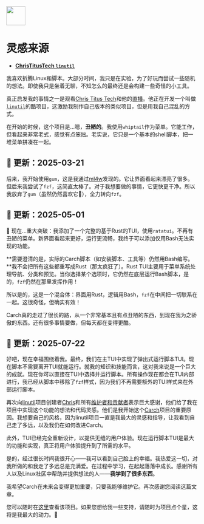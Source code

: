 <img src="https://cdn-icons-png.flaticon.com/128/7119/7119415.png" width="50" />

<br>

# 灵感来源

- **[ChrisTitusTech `linutil`](https://github.com/ChrisTitusTech/linutil/)**  

我喜欢折腾Linux和脚本。大部分时间，我只是在实验，为了好玩而尝试一些随机的想法。即使我只是坐着无聊，不知怎么的最终还是会构建一些奇怪的小工具。

真正启发我的事情之一是观看[Chris Titus Tech](https://www.youtube.com/@ChrisTitusTech)和他的[直播](https://www.youtube.com/@TitusTechTalk)。他正在开发一个叫做[`linutil`](https://github.com/ChrisTitusTech/linutil/)的酷项目，这激励我制作自己版本的类似项目，但是用我自己混乱的方式。

在开始的时候，这个项目是...嗯，**丑陋的**。我使用`whiptail`作为菜单。它能工作，但看起来非常老式，感觉有点笨拙。老实说，它只是一个基本的shell脚本，把一堆菜单拼凑在一起。

## 📅 **更新：2025-03-21**  

后来，我开始使用`gum`，这是我通过[ml4w](https://github.com/mylinuxforwork)发现的。它让界面看起来漂亮了很多。但后来我尝试了`fzf`，这简直太棒了。对于我想要做的事情，它更快更干净。所以我放弃了`gum`（虽然仍然喜欢它💖），全力转向`fzf`。

## 📅 **更新：2025-05-01**  

🦀 现在...重大突破：我添加了一个完整的基于Rust的TUI，使用`ratatui`。不再有丑陋的菜单。新界面看起来更好，运行更流畅，我终于可以添加仅用Bash无法实现的功能。

**需要澄清的是，实际的Carch脚本（如安装脚本、工具等）仍然用Bash编写。**我不会把所有这些都重写成Rust（那太疯狂了）。Rust TUI主要用于菜单系统处理导航、分类和预览。当你选择某个选项时，它仍然在底层运行Bash脚本，是的，`fzf`仍然在那里发挥作用！

所以是的，这是一个混合体：界面用Rust，逻辑用Bash，`fzf`在中间把一切联系在一起。这很奇怪，但确实有效！

Carch真的走过了很长的路，从一个非常基本且有点丑陋的东西，到现在我为之骄傲的东西。还有很多事情要做，但每天都在变得更酷。

## 📅 **更新：2025-07-22**

好吧，现在幸福围绕着我。最终，我们在主TUI中实现了弹出式运行脚本TUI。现在脚本不需要离开TUI就能运行。就我的知识和技能而言，这对我来说是一个巨大的成就。现在你可以直接在TUI中选择并运行脚本。所有操作现在都会在TUI内部进行，我已经从脚本中移除了`fzf`样式，因为我们不再需要额外的TUI样式来在外部运行脚本。

再次向[linutil](https://github.com/ChrisTitusTech/linutil)项目创建者[Chris](https://github.com/ChrisTitusTech)和所有[维护者和贡献者](https://github.com/ChrisTitusTech/linutil/graphs/contributors)表示巨大感谢，他们给了我在项目中实现这个功能的想法和代码灵感。他们是我开始这个[Carch](https://github.com/harilvfs/carch)项目的重要原因。我想要自己的风格，因为linutil项目一直是我最大的灵感和指导，让我看到自己走了多远，以及我仍在如何改进Carch。

此外，TUI已经完全重新设计，以提供无缝的用户体验。现在运行脚本TUI是最大的功能和实现，真正将用户体验提升到了所需的水平。

是的，经过很长时间我很开心——我可以看到自己脸上的幸福。我热爱这一切，对我所做的和我走了多远总是充满爱。在过程中学习，在起起落落中成长。感谢所有人以及Linux社区中帮助并提供想法的人——**我学到了很多东西**。

我希望Carch在未来会变得更加重要，只要我能够维护它。再次感谢您阅读这篇文章。

您可以随时在[这里](https://github.com/harilvfs)查看该项目。如果您想给我一些支持，请随时为项目点个星，这将是我最大的动力。🙂